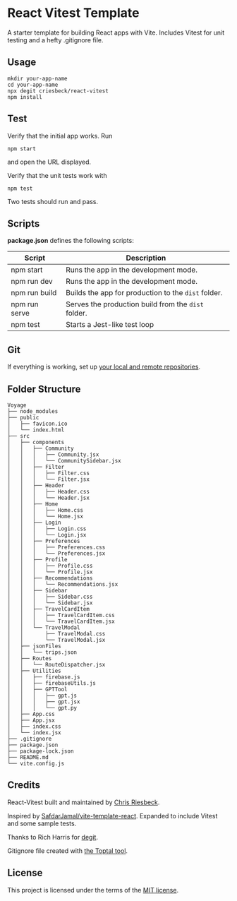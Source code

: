 # React Vitest Template

A starter template for building React apps with Vite. Includes Vitest for unit testing and
a hefty .gitignore file.

## Usage

```
mkdir your-app-name
cd your-app-name
npx degit criesbeck/react-vitest
npm install
```

## Test

Verify that the initial app works. Run

```
npm start
```

and open the URL displayed.

Verify that the unit tests work with

```
npm test
```

Two tests should run and pass. 

## Scripts

**package.json** defines the following scripts:

| Script         | Description                                         |
| -------------- | --------------------------------------------------- |
| npm start      | Runs the app in the development mode.               |
| npm run dev    | Runs the app in the development mode.               |
| npm run build  | Builds the app for production to the `dist` folder. |
| npm run serve  | Serves the production build from the `dist` folder. |
| npm test       | Starts a Jest-like test loop                        |


## Git

If everything is working, set up [your local and remote repositories](https://docs.github.com/en/get-started/importing-your-projects-to-github/importing-source-code-to-github/adding-locally-hosted-code-to-github#adding-a-local-repository-to-github-using-git).

## Folder Structure

```
Voyage
├── node_modules
├── public
│   ├── favicon.ico
│   └── index.html
├── src
│   ├── components
│   │   ├── Community
│   │   │   ├── Community.jsx
│   │   │   └── CommunitySidebar.jsx
│   │   ├── Filter
│   │   │   ├── Filter.css
│   │   │   └── Filter.jsx
│   │   ├── Header
│   │   │   ├── Header.css
│   │   │   └── Header.jsx
│   │   ├── Home
│   │   │   ├── Home.css
│   │   │   └── Home.jsx
│   │   ├── Login
│   │   │   ├── Login.css
│   │   │   └── Login.jsx
│   │   ├── Preferences
│   │   │   ├── Preferences.css
│   │   │   └── Preferences.jsx
│   │   ├── Profile
│   │   │   ├── Profile.css
│   │   │   └── Profile.jsx
│   │   ├── Recommendations
│   │   │   └── Recommendations.jsx
│   │   ├── Sidebar
│   │   │   ├── Sidebar.css
│   │   │   └── Sidebar.jsx
│   │   ├── TravelCardItem
│   │   │   ├── TravelCardItem.css
│   │   │   └── TravelCardItem.jsx
│   │   └── TravelModal
│   │       ├── TravelModal.css
│   │       └── TravelModal.jsx
│   ├── jsonFiles
│   │   └── trips.json
│   ├── Routes
│   │   └── RouteDispatcher.jsx
│   ├── Utilities
│   │   ├── firebase.js
│   │   ├── firebaseUtils.js
│   │   ├── GPTTool
│   │   │   ├── gpt.js
│   │   │   ├── gpt.jsx
│   │   │   └── gpt.py
│   ├── App.css
│   ├── App.jsx
│   ├── index.css
│   └── index.jsx
├── .gitignore
├── package.json
├── package-lock.json
├── README.md
└── vite.config.js

```

## Credits

React-Vitest built and maintained by [Chris Riesbeck](https://github.com/criesbeck).

Inspired by [SafdarJamal/vite-template-react](https://github.com/SafdarJamal/vite-template-react).
Expanded to include Vitest and some sample tests.

Thanks to Rich Harris for [degit](https://www.npmjs.com/package/degit).

Gitignore file created with [the Toptal tool](https://www.toptal.com/developers/gitignore/api/react,firebase,visualstudiocode,macos,windows).


## License

This project is licensed under the terms of the [MIT license](./LICENSE).
